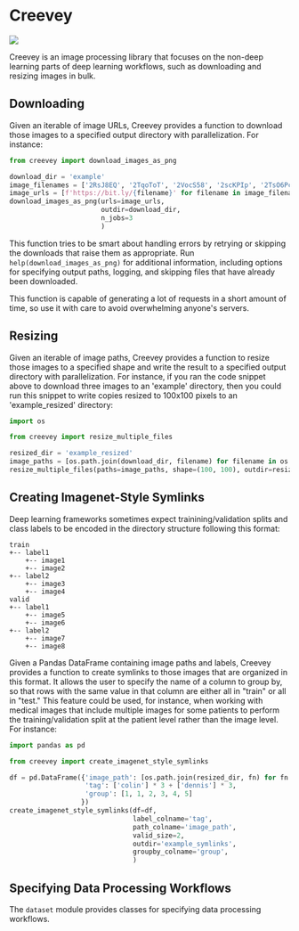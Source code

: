 # Creevey

![](https://images.pottermore.com/bxd3o8b291gf/22qh5bCcA0g28OeKCwgwgE/70be84ace5da257fbd54d1ca0c06972c/ColinCreevey_WB_F2_ColinHoldingCamera_Still_080615_Land.jpg?w=320&h=320&fit=thumb&f=left&q=85)

Creevey is an image processing library that focuses on the non-deep learning parts of deep learning workflows, such as downloading and resizing images in bulk.

## Downloading

Given an iterable of image URLs, Creevey provides a function to download those images to a specified output directory with parallelization. For instance:

```python
from creevey import download_images_as_png

download_dir = 'example'
image_filenames = ['2RsJ8EQ', '2TqoToT', '2VocS58', '2scKPIp', '2TsO6Pc', '2SCv0q7']
image_urls = [f'https://bit.ly/{filename}' for filename in image_filenames]
download_images_as_png(urls=image_urls,
                       outdir=download_dir,
                       n_jobs=3
                       )
```

This function tries to be smart about handling errors by retrying or skipping the downloads that raise them as appropriate. Run `help(download_images_as_png)` for additional information, including options for specifying output paths, logging, and skipping files that have already been downloaded.

This function is capable of generating a lot of requests in a short amount of time, so use it with care to avoid overwhelming anyone's servers.

## Resizing

Given an iterable of image paths, Creevey provides a function to resize those images to a specified shape and write the result to a specified output directory with parallelization. For instance, if you ran the code snippet above to download three images to an 'example' directory, then you could run this snippet to write copies resized to 100x100 pixels to an 'example_resized' directory:

```python
import os

from creevey import resize_multiple_files

resized_dir = 'example_resized'
image_paths = [os.path.join(download_dir, filename) for filename in os.listdir(download_dir)]
resize_multiple_files(paths=image_paths, shape=(100, 100), outdir=resized_dir, n_jobs=3)
```

## Creating Imagenet-Style Symlinks

Deep learning frameworks sometimes expect trainining/validation splits and class labels to be encoded in the directory structure following this format:

```
train
+-- label1
    +-- image1
    +-- image2
+-- label2
    +-- image3
    +-- image4
valid
+-- label1
    +-- image5
    +-- image6
+-- label2
    +-- image7
    +-- image8
```

Given a Pandas DataFrame containing image paths and labels, Creevey provides a function to create symlinks to those images that are organized in this format. It allows the user to specify the name of a column to group by, so that rows with the same value in that column are either all in "train" or all in "test." This feature could be used, for instance, when working with medical images that include multiple images for some patients to perform the training/validation split at the patient level rather than the image level. For instance:

```python
import pandas as pd

from creevey import create_imagenet_style_symlinks

df = pd.DataFrame({'image_path': [os.path.join(resized_dir, fn) for fn in image_filenames],
                   'tag': ['colin'] * 3 + ['dennis'] * 3,
                   'group': [1, 1, 2, 3, 4, 5]
                  })
create_imagenet_style_symlinks(df=df,
                               label_colname='tag',
                               path_colname='image_path',
                               valid_size=2,
                               outdir='example_symlinks',
                               groupby_colname='group',
                               )
```

## Specifying Data Processing Workflows

The `dataset` module provides classes for specifying data processing workflows. 
